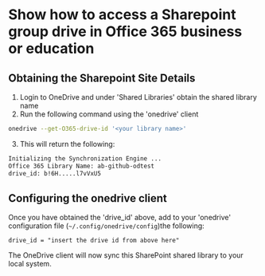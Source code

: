 # Show how to access a Sharepoint group drive in Office 365 business or education
## Obtaining the Sharepoint Site Details
1.  Login to OneDrive and under 'Shared Libraries' obtain the shared library name
2.  Run the following command using the 'onedrive' client
```bash
onedrive --get-O365-drive-id '<your library name>'
```
3. This will return the following:
```bash
Initializing the Synchronization Engine ...
Office 365 Library Name: ab-github-odtest
drive_id: b!6H.....l7vVxU5
```

## Configuring the onedrive client
Once you have obtained the 'drive_id' above, add to your 'onedrive' configuration file (`~/.config/onedrive/config`)the following:
```
drive_id = "insert the drive id from above here"
```

The OneDrive client will now sync this SharePoint shared library to your local system.
